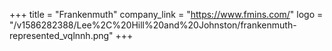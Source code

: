 +++
title = "Frankenmuth"
company_link = "https://www.fmins.com/"
logo = "/v1586282388/Lee%2C%20Hill%20and%20Johnston/frankenmuth-represented_vqlnnh.png"
+++